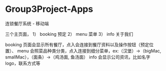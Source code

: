 # Group3Project-Apps

连锁餐厅系统 - 移动端

三个主页面，
1） booking 预定
2） menu 菜单
3） info 关于我们

booking 页面会显示所有餐厅，点入会连接到餐厅资料以及操作按钮（预定位置）、
menu 会照菜品种类分类，点入连接到细分菜单，ex:（汉堡）->（bigMac, smallMac），（面条）->（鸡汤面, 鱼汤面）
info 会显示公司资讯，比如名字logo，联系方式等
